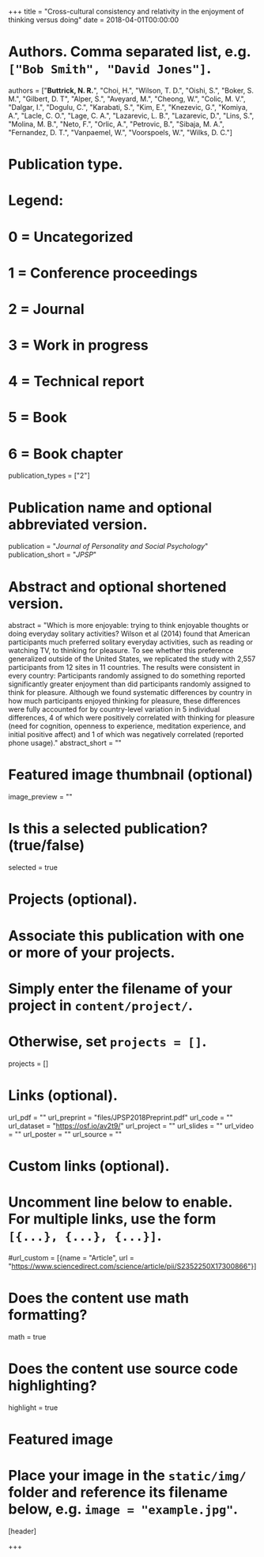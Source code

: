 +++
title = "Cross-cultural consistency and relativity in the enjoyment of thinking versus doing"
date = 2018-04-01T00:00:00

# Authors. Comma separated list, e.g. `["Bob Smith", "David Jones"]`.
authors = ["**Buttrick, N. R.**", "Choi, H.", "Wilson, T. D.", "Oishi, S.", "Boker, S. M.", "Gilbert, D. T", "Alper, S.", "Aveyard, M.", "Cheong, W.", "Colic, M. V.", "Dalgar, I.", "Dogulu, C.", "Karabati, S.", "Kim, E.", "Knezevic, G.", "Komiya, A.", "Lacle, C. O.", "Lage, C. A.", "Lazarevic, L. B.", "Lazarevic, D.", "Lins, S.", "Molina, M. B.", "Neto, F.", "Orlic, A.", "Petrovic, B.", "Sibaja, M. A.", "Fernandez, D. T.", "Vanpaemel, W.", "Voorspoels, W.", "Wilks, D. C."]

# Publication type.
# Legend:
# 0 = Uncategorized
# 1 = Conference proceedings
# 2 = Journal
# 3 = Work in progress
# 4 = Technical report
# 5 = Book
# 6 = Book chapter
publication_types = ["2"]

# Publication name and optional abbreviated version.
publication = "*Journal of Personality and Social Psychology*"
publication_short = "*JPSP*"

# Abstract and optional shortened version.
abstract = "Which is more enjoyable: trying to think enjoyable thoughts or doing everyday solitary activities? Wilson et al (2014) found that American participants much preferred solitary everyday activities, such as reading or watching TV, to thinking for pleasure. To see whether this preference generalized outside of the United States, we replicated the study with 2,557 participants from 12 sites in 11 countries. The results were consistent in every country: Participants randomly assigned to do something reported significantly greater enjoyment than did participants randomly assigned to think for pleasure. Although we found systematic differences by country in how much participants enjoyed thinking for pleasure, these differences were fully accounted for by country-level variation in 5 individual differences, 4 of which were positively correlated with thinking for pleasure (need for cognition, openness to experience, meditation experience, and initial positive affect) and 1 of which was negatively correlated (reported phone usage)."
abstract_short = ""

# Featured image thumbnail (optional)
image_preview = ""

# Is this a selected publication? (true/false)
selected = true

# Projects (optional).
#   Associate this publication with one or more of your projects.
#   Simply enter the filename of your project in `content/project/`.
#   Otherwise, set `projects = []`.
projects = []

# Links (optional).
url_pdf = ""
url_preprint = "files/JPSP2018Preprint.pdf"
url_code = ""
url_dataset = "https://osf.io/av2t9/"
url_project = ""
url_slides = ""
url_video = ""
url_poster = ""
url_source = ""

# Custom links (optional).
#   Uncomment line below to enable. For multiple links, use the form `[{...}, {...}, {...}]`.
#url_custom = [{name = "Article", url = "https://www.sciencedirect.com/science/article/pii/S2352250X17300866"}]

# Does the content use math formatting?
math = true

# Does the content use source code highlighting?
highlight = true

# Featured image
# Place your image in the `static/img/` folder and reference its filename below, e.g. `image = "example.jpg"`.
[header]

+++

